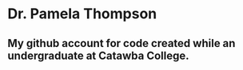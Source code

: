 # Dr. Pamela Thompson
## My github account for code created while an undergraduate at Catawba College.
